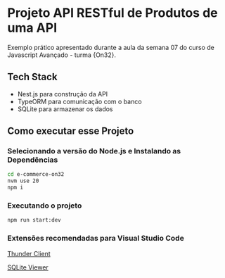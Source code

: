 # Projeto API RESTful de Produtos de uma API

Exemplo prático apresentado durante a aula da semana 07 do curso de Javascript Avançado - turma {On32}.

## Tech Stack

- Nest.js para construção da API
- TypeORM para comunicação com o banco
- SQLite para armazenar os dados


## Como executar esse Projeto

### Selecionando a versão do Node.js e Instalando as Dependências

```bash
cd e-commerce-on32
nvm use 20
npm i
```

### Executando o projeto

```bash
npm run start:dev
```

### Extensões recomendadas para Visual Studio Code

[Thunder Client](https://marketplace.visualstudio.com/items?itemName=rangav.vscode-thunder-client)

[SQLite Viewer](https://marketplace.visualstudio.com/items?itemName=qwtel.sqlite-viewer)
